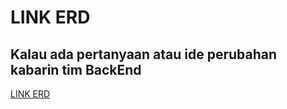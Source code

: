 # LINK ERD

## Kalau ada pertanyaan atau ide perubahan kabarin tim BackEnd

[LINK ERD](https://drive.google.com/file/d/1wTW9WmDE0sCbAubnDBR7fPA4jhRINwee/view?usp=drive_link)
